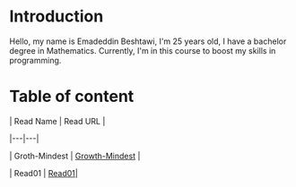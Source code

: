 # Introduction
Hello, my name is Emadeddin Beshtawi, I'm 25 years old, I have a bachelor degree in Mathematics. Currently, I'm in this course to boost my skills in programming.


# Table of content

|  Read Name | Read URL   |

|---|---|

| Groth-Mindest   |  [Growth-Mindest](./Growth-Mindset.md) |

|  Read01 |  [Read01](./read01.md)|
